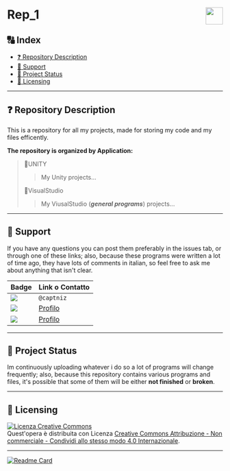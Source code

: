 # Rep_1 <img src="logo.png" align="right" height="40px" /> <!-- omit in toc -->

## 🔠 Index <!-- omit in toc -->

- [❓ Repository Description](#-repository-description)
- [💬 Support](#-support)
- [🔄 Project Status](#-project-status)
- [📃 Licensing](#-licensing)

---

## ❓ Repository Description

This is a repository for all my projects, made for storing my code and my files efficently.

**The repository is organized by Application:**

> 📂UNITY
>
> > My Unity projects...
>
> 📂VisualStudio
>
> > My ViusalStudio (**_general programs_**) projects...

---

## 💬 Support

If you have any questions you can post them preferably in the issues tab, or through one of these links; also, because these programs were written a lot of time ago, they have lots of comments in italian, so feel free to ask me about anything that isn't clear.

| Badge                                                                                                                    | Link o Contatto                                             |
| ------------------------------------------------------------------------------------------------------------------------ | ----------------------------------------------------------- |
| <img src="https://img.shields.io/badge/Telegram-2CA5E0?style=for-the-badge&logo=telegram&logoColor=white" />             | `@captniz`                                                  |
| <img src="https://img.shields.io/badge/GitHub-100000?style=for-the-badge&logo=github&logoColor=white" />                 | [Profilo](https://github.com/Captniz)                       |
| <img src="https://img.shields.io/badge/Stack_Overflow-FE7A16?style=for-the-badge&logo=stack-overflow&logoColor=white" /> | [Profilo](https://stackoverflow.com/users/17375922/captniz) |

---

## 🔄 Project Status

Im continuously uploading whatever i do so a lot of programs will change frequently; also, because this repository contains various programs and files, it's possible that some of them will be either **not finished** or **broken**.

---

## 📃 Licensing

<a rel="license" href="http://creativecommons.org/licenses/by-nc-sa/4.0/"><img alt="Licenza Creative Commons" style="border-width:0" src="https://i.creativecommons.org/l/by-nc-sa/4.0/88x31.png" /></a><br />Quest'opera è distribuita con Licenza <a rel="license" href="http://creativecommons.org/licenses/by-nc-sa/4.0/">Creative Commons Attribuzione - Non commerciale - Condividi allo stesso modo 4.0 Internazionale</a>.

---

[![Readme Card](https://github-readme-stats.vercel.app/api/pin/?username=captniz&repo=Captniz&show_icons=true&bg_color=30,FF3F21,FA205B&title_color=fff&text_color=fff&icon_color=fff)](https://github.com/Captniz)
